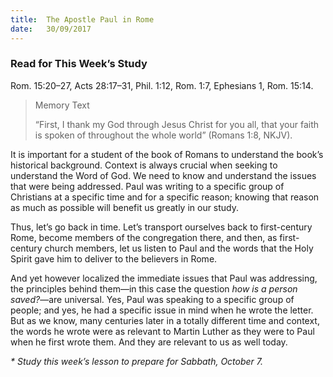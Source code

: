 ```yaml
---
title:  The Apostle Paul in Rome
date:   30/09/2017
---
```


### Read for This Week’s Study
Rom. 15:20–27, Acts 28:17–31, Phil. 1:12, Rom. 1:7, Ephesians 1, Rom. 15:14.

> <p>Memory Text</p>
> “First, I thank my God through Jesus Christ for you all, that your faith is spoken of throughout the whole world” (Romans 1:8, NKJV).

It is important for a student of the book of Romans to understand the book’s historical background. Context is always crucial when seeking to understand the Word of God. We need to know and understand the issues that were being addressed. Paul was writing to a specific group of Christians at a specific time and for a specific reason; knowing that reason as much as possible will benefit us greatly in our study.

Thus, let’s go back in time. Let’s transport ourselves back to first-century Rome, become members of the congregation there, and then, as first-century church members, let us listen to Paul and the words that the Holy Spirit gave him to deliver to the believers in Rome.

And yet however localized the immediate issues that Paul was addressing, the principles behind them—in this case the question _how is a person saved?_—are universal. Yes, Paul was speaking to a specific group of people; and yes, he had a specific issue in mind when he wrote the letter. But as we know, many centuries later in a totally different time and context, the words he wrote were as relevant to Martin Luther as they were to Paul when he first wrote them. And they are relevant to us as well today.

_* Study this week’s lesson to prepare for Sabbath, October 7._